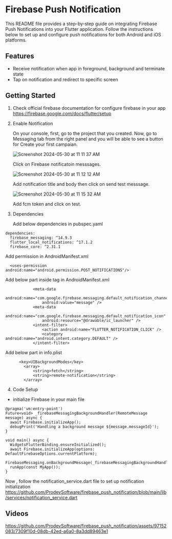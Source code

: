 # Firebase Push Notification

This README file provides a step-by-step guide on integrating Firebase Push Notifications into your Flutter application. Follow the instructions below to set up and configure push notifications for both Android and iOS platforms.

## Features

- Receive notification when app in foreground, background and terminate state
- Tap on notification and redirect to specific screen

## Getting Started

1) Check official firebase documentation for configure firebase in your app
https://firebase.google.com/docs/flutter/setup

2) Enable Notification

    On your console, first, go to the project that you created. Now, go to Messaging tab from the right panel and you will be able to see a button for Create your first campaian.

   ![Screenshot 2024-05-30 at 11 11 37 AM](https://github.com/ProdevSoftware/firebase_push_notification/assets/97152083/44c563cc-e96b-4b32-9c9e-17c6bcb0eba7)
   
    Click on Firebase notificatoin messsages.

   ![Screenshot 2024-05-30 at 11 12 12 AM](https://github.com/ProdevSoftware/firebase_push_notification/assets/97152083/be0ca6af-4467-42d6-ad8b-94fe78d08e06)

    Add notification title and body then click on send test messsage.
   
   ![Screenshot 2024-05-30 at 11 15 32 AM](https://github.com/ProdevSoftware/firebase_push_notification/assets/97152083/7475fee8-fa34-4358-a7ee-ae681b6c6467)

   Add fcm token and click on test.


3) Dependencies

    Add below dependencies in pubspec.yaml 
```
dependencies:
  firebase_messaging: ^14.9.3
  flutter_local_notifications: ^17.1.2
  firebase_core: ^2.31.1
```
   Add permission in AndroidManifest.xml
```
  <uses-permission android:name="android.permission.POST_NOTIFICATIONS"/>
```
   Add below part inside <activity> tag in AndroidManifest.xml
```
            <meta-data
                android:name="com.google.firebase.messaging.default_notification_channel_id"
                android:value="message" />
            <meta-data
                android:name="com.google.firebase.messaging.default_notification_icon"
                android:resource="@drawable/ic_launcher" />
            <intent-filter>
                <action android:name="FLUTTER_NOTIFICATION_CLICK" />
                <category android:name="android.intent.category.DEFAULT" />
            </intent-filter>
```

   Add below part in info.plist
```
      <key>UIBackgroundModes</key>
    	<array>
    		<string>fetch</string>
    		<string>remote-notification</string>
    	</array>
```     

4) Code Setup

- initialize Firebase in your main file   
```
@pragma('vm:entry-point')
Future<void> _firebaseMessagingBackgroundHandler(RemoteMessage message) async {
  await Firebase.initializeApp();
  debugPrint('Handling a background message ${message.messageId}');
}

void main() async {
  WidgetsFlutterBinding.ensureInitialized();
  await Firebase.initializeApp(options: DefaultFirebaseOptions.currentPlatform);
  FirebaseMessaging.onBackgroundMessage(_firebaseMessagingBackgroundHandler);
  runApp(const MyApp());
}
```

Now , follow the notification_service.dart file to set up notification initialization
https://github.com/ProdevSoftware/firebase_push_notification/blob/main/lib/services/notification_service.dart

## Videos

https://github.com/ProdevSoftware/firebase_push_notification/assets/97152083/7309f10d-08db-42ed-a6a0-8a3dd89463e1

